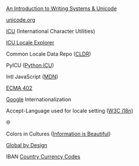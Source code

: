 [1]: https://informationisbeautiful.net/visualizations/colours-in-cultures/
[2]: https://globalbydesign.com/
[5]: https://r12a.github.io/scripts/tutorial/
[3]: https://icu4c-demos-7hxm2n5zgq-uc.a.run.app/icu-bin/locexp
[4]: https://developers.google.com/international/
[6]: https://developer.mozilla.org/en-US/docs/Web/JavaScript/Reference/Global_Objects/Intl
[7]: https://ecma-international.org/ecma-402/
[8]: http://cldr.unicode.org/
[9]: https://home.unicode.org/
[10]: http://site.icu-project.org/

[An Introduction to Writing Systems & Unicode][5]

[unicode.org][9]

[ICU][10] (International Character Utilities)

[ICU Locale Explorer][3]

Common Locale Data Repo ([CLDR][8])

PyICU ([Python ICU](https://pypi.org/project/PyICU/))

Intl JavaScript ([MDN][6])

[ECMA 402][7]

[Google][4] Internationalization

Accept-Language used for locale setting ([W3C i18n](https://www.w3.org/International/questions/qa-accept-lang-locales.en))

🌐

Colors in Cultures ([Information is Beautiful][1])

[Global by Design][2]

IBAN [Country Currency Codes](https://www.iban.com/currency-codes)
